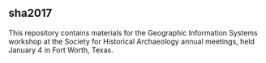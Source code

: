 ## sha2017

This repository contains materials for the Geographic Information Systems workshop at the Society for Historical Archaeology annual meetings, held January 4 in Fort Worth, Texas.  
